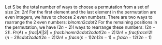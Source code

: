 Let S be the total number of ways to choose a permutation from a set of size $2n$: $2n!$ 
For the first element and the last element in the permutation are even integers, we have to choose 2 even numbers. There are two ways to rearrange the 2 even numbers: $binom{n}{2} cdot 2$ 
For the remaining positions in the permutation, we have $(2n-2)!$ ways to rearrange these numbers: $(2n-2)!$. 
$Pr(A) = frac{|A|}{|S|} = frac{binom{n}{2} cdot 2 cdot (2n-2)!}{2n!} = frac{frac{n!}{2!(n-2)!} cdot 2 cdot (2n-2)!}{2n!} = frac{n(n-1)}{2n(2n-1)} = frac{n-1}{2(2n-1)}$
